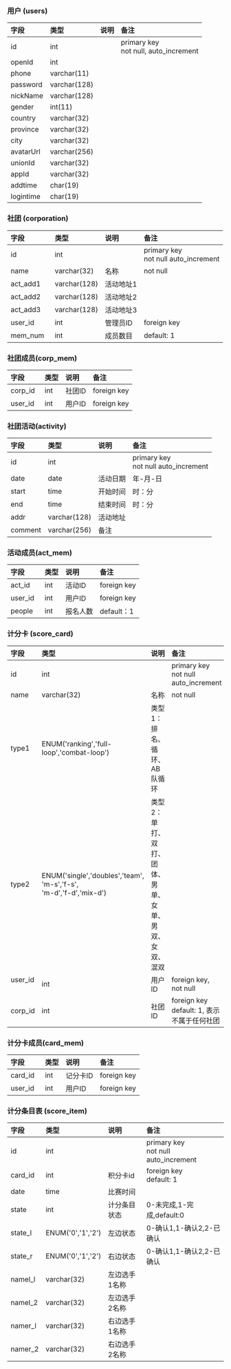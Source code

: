### 用户 (users)
|字段   |类型  |说明   |备注   |
|:-----|:-----|:------|:------|
|id    |int   | |primary key<br>not null, auto_increment |
|openId    |int   | | |
|phone  |varchar(11) | ||
|password  |varchar(128) | ||
|nickName  |varchar(128) | ||
|gender  |int(11) | ||
|country  |varchar(32) | ||
|province  |varchar(32) | ||
|city  |varchar(32) | ||
|avatarUrl  |varchar(256) | ||
|unionId  |varchar(32) | ||
|appId  |varchar(32) | ||
|addtime  |char(19) | ||
|logintime  |char(19) | ||

### 社团 (corporation)
|字段   |类型  |说明   |备注   |
|:-----|:-----|:------|:------|
|id    |int   | |primary key<br>not null auto_increment |
|name  |varchar(32)|名称|not null|
|act_add1  |varchar(128)|活动地址1||
|act_add2  |varchar(128)|活动地址2||
|act_add3  |varchar(128)|活动地址3||
|user_id    |int   |管理员ID|foreign key|
|mem_num    |int   |成员数目|default: 1|

### 社团成员(corp_mem)
|字段   |类型  |说明   |备注   |
|:-----|:-----|:------|:------|
|corp_id    |int   | 社团ID|foreign key|
|user_id    |int   | 用户ID|foreign key|

### 社团活动(activity)
|字段   |类型  |说明   |备注   |
|:-----|:-----|:------|:------|
|id    |int   | |primary key<br>not null auto_increment|
|date  |date|活动日期|年-月-日|
|start |time|开始时间|时：分|
|end |time|结束时间|时：分|
|addr |varchar(128)|活动地址||
|comment|varchar(256)|备注||

### 活动成员(act_mem)
|字段   |类型  |说明   |备注   |
|:-----|:-----|:------|:------|
|act_id    |int   | 活动ID|foreign key|
|user_id    |int   | 用户ID|foreign key|
|people    |int   | 报名人数|default：1|

### 计分卡 (score_card)
|字段   |类型  |说明   |备注   |
|:-----|:-----|:------|:------|
|id    |int   ||primary key<br>not null auto_increment |
|name  |varchar(32)|名称|not null|
|type1|ENUM('ranking','full-loop','combat-loop')|类型1：排名、循环、AB队循环||
|type2|ENUM('single','doubles','team',<br>'m-s','f-s',<br>'m-d','f-d','mix-d')|类型2：<br>单打、双打、团体、<br>男单、女单、<br>男双、女双、混双||
|user_id    |int   | 用户ID|foreign key, not null|
|corp_id    |int   | 社团ID|foreign key<br>default: 1, 表示不属于任何社团|

### 计分卡成员(card_mem)
|字段   |类型  |说明   |备注   |
|:-----|:-----|:------|:------|
|card_id    |int   | 记分卡ID|foreign key|
|user_id    |int   | 用户ID|foreign key|

### 计分条目表 (score_item)
|字段   |类型  |说明   |备注   |
|:-----|:-----|:------|:------|
|id    |int   | |primary key<br>not null auto_increment|
|card_id    |int   | 积分卡id|foreign key<br>default: 1|
|date  |time|比赛时间||
|state|int|计分条目状态|0-未完成,1-完成,default:0|
|state_l|ENUM('0','1','2')|左边状态|0-确认1,1-确认2,2-已确认|
|state_r|ENUM('0','1','2')|右边状态|0-确认1,1-确认2,2-已确认|
|namel_l|varchar(32)|左边选手1名称||
|namel_2|varchar(32)|左边选手2名称||
|namer_l|varchar(32)|右边选手1名称||
|namer_2|varchar(32)|右边选手2名称||
